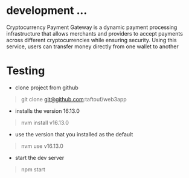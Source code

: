 # development ...

Cryptocurrency Payment Gateway is a dynamic payment processing infrastructure that allows merchants and providers to accept payments across different cryptocurrencies while ensuring security. Using this service, users can transfer money directly from one wallet to another

# Testing

* clone project from github
> git clone git@github.com:taftouf/web3app

* installs the version 16.13.0
> nvm install v16.13.0

* use the version that you installed as the default
> nvm use v16.13.0

* start the dev server
> npm start